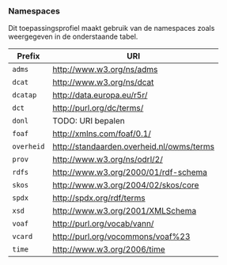 ### Namespaces

Dit toepassingsprofiel maakt gebruik van de namespaces zoals weergegeven in de onderstaande tabel.

| Prefix     | URI                                       |
| ---------- | ----------------------------------------- |
| `adms`     | http://www.w3.org/ns/adms                 |
| `dcat`     | http://www.w3.org/ns/dcat                 |
| `dcatap`   | http://data.europa.eu/r5r/                |
| `dct`      | http://purl.org/dc/terms/                 |
| `donl`     | TODO: URI bepalen                         |
| `foaf`     | http://xmlns.com/foaf/0.1/                |
| `overheid` | http://standaarden.overheid.nl/owms/terms |
| `prov`     | http://www.w3.org/ns/odrl/2/              |
| `rdfs`     | http://www.w3.org/2000/01/rdf-schema      |
| `skos`     | http://www.w3.org/2004/02/skos/core       |
| `spdx`     | http://spdx.org/rdf/terms                 |
| `xsd`      | http://www.w3.org/2001/XMLSchema          |
| `voaf`     | http://purl.org/vocab/vann/               |
| `vcard`    | http://purl.org/vocommons/voaf%23         |
| `time`     | http://www.w3.org/2006/time               |
